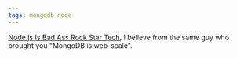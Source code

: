 ```yaml
---
tags: mongodb node
---
```


[Node.js Is Bad Ass Rock Star Tech](http://www.youtube.com/watch?v=bzkRVzciAZg), I believe from the same guy who brought you "MongoDB is web-scale".
